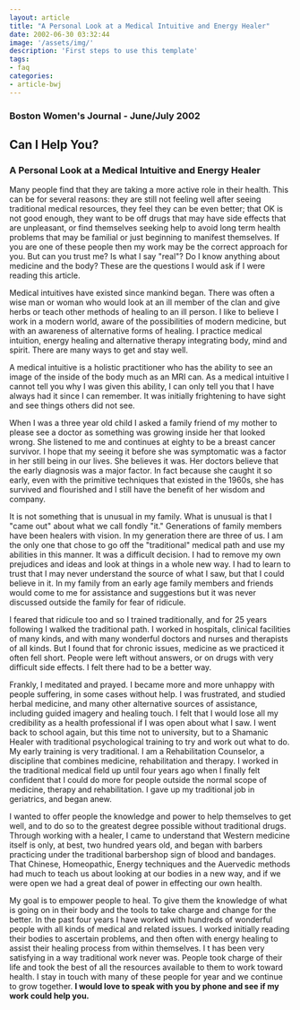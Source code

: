 ```yaml
---
layout: article
title: "A Personal Look at a Medical Intuitive and Energy Healer"
date: 2002-06-30 03:32:44
image: '/assets/img/'
description: 'First steps to use this template'
tags:
- faq
categories:
- article-bwj
---
```


### Boston Women's Journal - June/July 2002
 

## Can I Help You?

### A Personal Look at a Medical Intuitive and Energy Healer

Many people find that they are taking a more active role in their health. This can be for several reasons: they are still not feeling well after seeing traditional medical resources, they feel they can be even better; that OK is not good enough, they want to be off drugs that may have side effects that are unpleasant, or find themselves seeking help to avoid long term health problems that may be familial or just beginning to manifest themselves. If you are one of these people then my work may be the correct approach for you. But can you trust me? Is what I say "real"? Do I know anything about medicine and the body? These are the questions I would ask if I were reading this article.

Medical intuitives have existed since mankind began. There was often a wise man or woman who would look at an ill member of the clan and give herbs or teach other methods of healing to an ill person. I like to believe I work in a modern world, aware of the possibilities of modern medicine, but with an awareness of alternative forms of healing. I practice medical intuition, energy healing and alternative therapy integrating body, mind and spirit. There are many ways to get and stay well.

A medical intuitive is a holistic practitioner who has the ability to see an image of the inside of the body much as an MRI can. As a medical intuitive I cannot tell you why I was given this ability, I can only tell you that I have always had it since I can remember. It was initially frightening to have sight and see things others did not see.

When I was a three year old child I asked a family friend of my mother to please see a doctor as something was growing inside her that looked wrong. She listened to me and continues at eighty to be a breast cancer survivor. I hope that my seeing it before she was symptomatic was a factor in her still being in our lives. She believes it was. Her doctors believe that the early diagnosis was a major factor. In fact because she caught it so early, even with the primitive techniques that existed in the 1960s, she has survived and flourished and I still have the benefit of her wisdom and company.

It is not something that is unusual in my family. What is unusual is that I "came out" about what we call fondly "it." Generations of family members have been healers with vision. In my generation there are three of us. I am the only one that chose to go off the "traditional" medical path and use my abilities in this manner. It was a difficult decision. I had to remove my own prejudices and ideas and look at things in a whole new way. I had to learn to trust that I may never understand the source of what I saw, but that I could believe in it. In my family from an early age family members and friends would come to me for assistance and suggestions but it was never discussed outside the family for fear of ridicule.

I feared that ridicule too and so I trained traditionally, and for 25 years following I walked the traditional path. I worked in hospitals, clinical facilities of many kinds, and with many wonderful doctors and nurses and therapists of all kinds. But I found that for chronic issues, medicine as we practiced it often fell short. People were left without answers, or on drugs with very difficult side effects. I felt there had to be a better way.

Frankly, I meditated and prayed. I became more and more unhappy with people suffering, in some cases without help. I was frustrated, and studied herbal medicine, and many other alternative sources of assistance, including guided imagery and healing touch. I felt that I would lose all my credibility as a health professional if I was open about what I saw. I went back to school again, but this time not to university, but to a Shamanic Healer with traditional psychological training to try and work out what to do. My early training is very traditional. I am a Rehabilitation Counselor, a discipline that combines medicine, rehabilitation and therapy. I worked in the traditional medical field up until four years ago when I finally felt confident that I could do more for people outside the normal scope of medicine, therapy and rehabilitation. I gave up my traditional job in geriatrics, and began anew.

I wanted to offer people the knowledge and power to help themselves to get well, and to do so to the greatest degree possible without traditional drugs. Through working with a healer, I came to understand that Western medicine itself is only, at best, two hundred years old, and began with barbers practicing under the traditional barbershop sign of blood and bandages. That Chinese, Homeopathic, Energy techniques and the Auervedic methods had much to teach us about looking at our bodies in a new way, and if we were open we had a great deal of power in effecting our own health.

My goal is to empower people to heal. To give them the knowledge of what is going on in their body and the tools to take charge and change for the better. In the past four years I have worked with hundreds of wonderful people with all kinds of medical and related issues. I worked initially reading their bodies to ascertain problems, and then often with energy healing to assist their healing process from within themselves. I t has been very satisfying in a way traditional work never was. People took charge of their life and took the best of all the resources available to them to work toward health. I stay in touch with many of these people for year and we continue to grow together. **I would love to speak with you by phone and see if my work could help you.**
